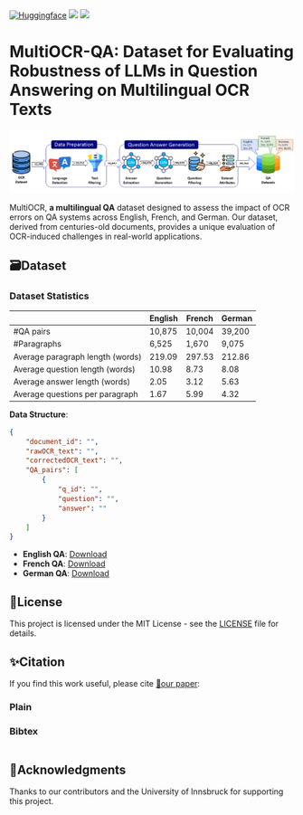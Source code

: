 
<span align="center">
    <a href="https://huggingface.co/datasets/Bhawna/MultiOCR-QA/tree/main"><img alt="Huggingface" src="https://img.shields.io/static/v1?label=Datasets&message=MultiOCR-QA&logo=data"/></a>
</span>
<a href="https://arxiv.org/pdf/2502.16781v1"><img src="https://img.shields.io/static/v1?label=Paper&message=ArXiv&color=green&logo=arXiv"></a>
<a href=""><img src="https://img.shields.io/static/v1?label=License&message=MIT&color=red"></a>

# MultiOCR-QA: Dataset for Evaluating Robustness of LLMs in Question Answering on Multilingual OCR Texts

<img src="Images/MultiOCR-QA_pipeline.png">

MultiOCR, **a multilingual QA** dataset designed to assess the impact of OCR errors on QA systems across English, French, and German. Our dataset, derived from centuries-old documents, provides a unique evaluation of OCR-induced challenges in real-world applications.


## 🗃️Dataset

### Dataset Statistics
|                                   | English | French   | German |
| --------------------------------  | --------| ---------| ------ |
|            #QA pairs              | 10,875  | 10,004   | 39,200 | 
|           #Paragraphs             | 6,525   | 1,670    | 9,075  |
| Average paragraph length (words)  | 219.09  | 297.53   | 212.86 | 
| Average question length (words)   | 10.98   | 8.73     | 8.08   |
| Average answer length (words)     | 2.05    | 3.12     | 5.63   |
| Average questions per paragraph   | 1.67    | 5.99     | 4.32   |



**Data Structure**: 
```json
{
    "document_id": "",
    "rawOCR_text": "",
    "correctedOCR_text": "",
    "QA_pairs": [
        {
            "q_id": "",
            "question": "",
            "answer": ""
        }
    ]
}
```

- **English QA**: [Download](https://huggingface.co/datasets/Bhawna/MultiOCR-QA/resolve/main/English.json?download=true)
- **French QA**: [Download](https://huggingface.co/datasets/Bhawna/MultiOCR-QA/resolve/main/French.json?download=true)
- **German QA**: [Download](https://huggingface.co/datasets/Bhawna/MultiOCR-QA/resolve/main/German.json?download=true)


## 🪪License
This project is licensed under the MIT License - see the [LICENSE](LICENSE) file for details.

## ✨Citation
If you find this work useful, please cite [📜our paper](https://arxiv.org/pdf/2502.16781v1):
### Plain

### Bibtex
```bibtex

```

## 🙏Acknowledgments
Thanks to our contributors and the University of Innsbruck for supporting this project.

